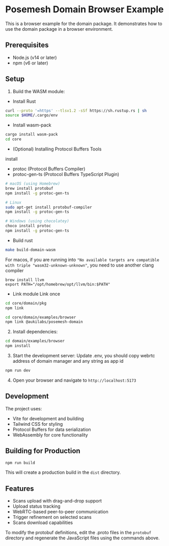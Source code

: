 # Posemesh Domain Browser Example

This is a browser example for the domain package. It demonstrates how to use the domain package in a browser environment.

## Prerequisites
- Node.js (v14 or later)
- npm (v6 or later)

## Setup
1. Build the WASM module:
- Install Rust
```bash
curl --proto '=https' --tlsv1.2 -sSf https://sh.rustup.rs | sh
source $HOME/.cargo/env
```

- Install wasm-pack
```bash
cargo install wasm-pack
cd core
```

- (Optional) Installing Protocol Buffers Tools

install 
- protoc (Protocol Buffers Compiler)
- protoc-gen-ts (Protocol Buffers TypeScript Plugin)

```bash
# macOS (using Homebrew)
brew install protobuf
npm install -g protoc-gen-ts

# Linux
sudo apt-get install protobuf-compiler
npm install -g protoc-gen-ts

# Windows (using chocolatey)
choco install protoc
npm install -g protoc-gen-ts
```

- Build rust
```bash
make build-domain-wasm
```
For macos, if you are running into `"No available targets are compatible with triple "wasm32-unknown-unknown"`, you need to use another clang compiler

```
brew install llvm
export PATH="/opt/homebrew/opt/llvm/bin:$PATH"
```

- Link module
Link once
```bash
cd core/domain/pkg
npm link

cd core/domain/examples/browser
npm link @aukilabs/posemesh-domain
```

2. Install dependencies:
```bash
cd domain/examples/browser
npm install
```

3. Start the development server:
Update .env, you should copy webrtc address of domain manager and any string as app id
```bash
npm run dev
```

4. Open your browser and navigate to `http://localhost:5173`


## Development

The project uses:
- Vite for development and building
- Tailwind CSS for styling
- Protocol Buffers for data serialization
- WebAssembly for core functionality

## Building for Production

```bash
npm run build
```

This will create a production build in the `dist` directory.

## Features

- Scans upload with drag-and-drop support
- Upload status tracking
- WebRTC-based peer-to-peer communication
- Trigger refinement on selected scans
- Scans download capabilities

To modify the protobuf definitions, edit the .proto files in the `protobuf` directory and regenerate the JavaScript files using the commands above. 
